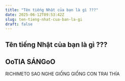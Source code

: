 ```yaml
---
title: "Tên tiếng Nhật của bạn là gì ???"
date: 2025-06-12T09:53:42Z
slug: ten-tieng-nhat-cua-ban-la-gi
draft: false
---
```


## Tên tiếng Nhật của bạn là gì ???

## OoTIA SÁNGoO

RICHIMETO SAO NGHE GIỐNG GIỐNG CON TRAI THÍA